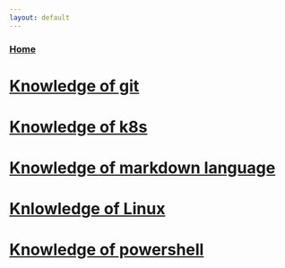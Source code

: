 ```yaml
---
layout: default
---
```

###  [Home](../../index.md)
# [Knowledge of git](./git.md)
# [Knowledge of k8s](./k8s_knowledge.md)
# [Knowledge of markdown language](./markdown_knowledge.md)
# [Knlowledge of Linux](./linux.md)
# [Knowledge of powershell](./powershell.md)

